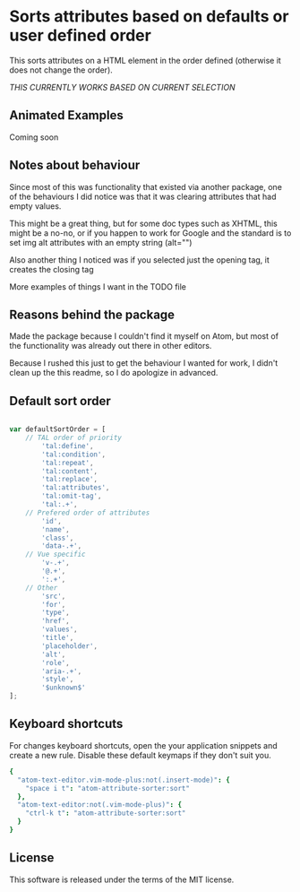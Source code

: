 # Sorts attributes based on defaults or user defined order

This sorts attributes on a HTML element in the order defined (otherwise it does
not change the order).

*THIS CURRENTLY WORKS BASED ON CURRENT SELECTION*

## Animated Examples

Coming soon

## Notes about behaviour

Since most of this was functionality that existed via another package, one of
the behaviours I did notice was that it was clearing attributes that had empty
values.

This might be a great thing, but for some doc types such as XHTML, this might be
a no-no, or if you happen to work for Google and the standard is to set img alt
attributes with an empty string (alt="")

Also another thing I noticed was if you selected just the opening tag, it
creates the closing tag

More examples of things I want in the TODO file

## Reasons behind the package

Made the package because I couldn't find it myself on Atom, but most of the
functionality was already out there in other editors.

Because I rushed this just to get the behaviour I wanted for work, I didn't
clean up the this readme, so I do apologize in advanced.

## Default sort order

```javascript

var defaultSortOrder = [
	// TAL order of priority
		'tal:define',
		'tal:condition',
		'tal:repeat',
		'tal:content',
		'tal:replace',
		'tal:attributes',
		'tal:omit-tag',
		'tal:.+',
	// Prefered order of attributes
		'id',
		'name',
		'class',
		'data-.+',
	// Vue specific
		'v-.+',
		'@.+',
		':.+',
	// Other
		'src',
		'for',
		'type',
		'href',
		'values',
		'title',
		'placeholder',
		'alt',
		'role',
		'aria-.+',
		'style',
		'$unknown$'
];

```


## Keyboard shortcuts

For changes keyboard shortcuts, open the your application snippets and create a new rule. Disable these default keymaps if they don't suit you.

```cson
{
  "atom-text-editor.vim-mode-plus:not(.insert-mode)": {
    "space i t": "atom-attribute-sorter:sort"
  },
  "atom-text-editor:not(.vim-mode-plus)": {
    "ctrl-k t": "atom-attribute-sorter:sort"
  }
}
```

## License

This software is released under the terms of the MIT license.
